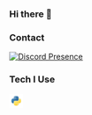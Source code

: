 ### Hi there 👋

### Contact

[![Discord Presence](https://lanyard.cnrad.dev/api/:871682074006945792)](https://discord.com/users/:871682074006945792)

### Tech I Use
<img src ="https://raw.githubusercontent.com/github/explore/80688e429a7d4ef2fca1e82350fe8e3517d3494d/topics/python/python.png" widht = "25" height="25">  
